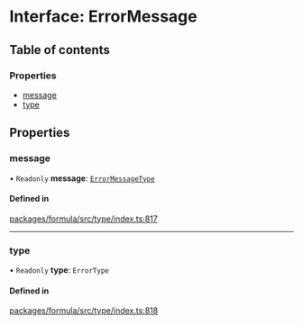 # Interface: ErrorMessage

## Table of contents

### Properties

- [message](ErrorMessage.md#message)
- [type](ErrorMessage.md#type)

## Properties

### <a id="message" name="message"></a> message

• `Readonly` **message**: [`ErrorMessageType`](../README.md#errormessagetype)

#### Defined in

[packages/formula/src/type/index.ts:817](https://github.com/mashpod/mashcard/blob/main/packages/formula/src/type/index.ts#L817)

---

### <a id="type" name="type"></a> type

• `Readonly` **type**: `ErrorType`

#### Defined in

[packages/formula/src/type/index.ts:818](https://github.com/mashpod/mashcard/blob/main/packages/formula/src/type/index.ts#L818)
